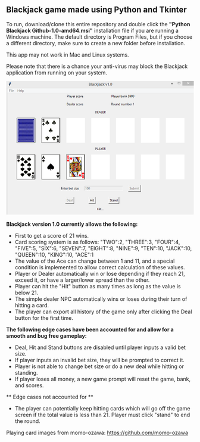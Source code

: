 ## Blackjack game made using Python and Tkinter

To run, download/clone this entire repository and double click the **"Python Blackjack Github-1.0-amd64.msi"** installation file if you are running a Windows machine. The default directory is Program Files, but if you choose a different directory, make sure to create a new folder before installation.

This app may not work in Mac and Linux systems.

Please note that there is a chance your anti-virus may block the Blackjack application from running on your system. 

![Python Blackjack game](https://raw.githubusercontent.com/amj18/blackjack-game/master/screenshots/blackjackgui_01.PNG)

**Blackjack version 1.0 currently allows the following:**
* First to get a score of 21 wins.
* Card scoring system is as follows: "TWO":2, "THREE":3, "FOUR":4, "FIVE":5, "SIX":6, "SEVEN":7, "EIGHT":8, "NINE":9, "TEN":10, "JACK":10, "QUEEN":10, "KING":10, "ACE":1
* The value of the Ace can change between 1 and 11, and a special condition is implemented to allow correct calculation of these values.
* Player or Dealer automatically win or lose depending if they reach 21, exceed it, or have a larger/lower spread than the other.
* Player can hit the "Hit" button as many times as long as the value is below 21.
* The simple dealer NPC automatically wins or loses during their turn of hitting a card.
* The player can export all history of the game only after clicking the Deal button for the first time.

**The following edge cases have been accounted for and allow for a smooth and bug free gameplay:**
* Deal, Hit and Stand buttons are disabled until player inputs a valid bet size.
* If player inputs an invalid bet size, they will be prompted to correct it.
* Player is not able to change bet size or do a new deal while hitting or standing.
* If player loses all money, a new game prompt will reset the game, bank, and scores.

** Edge cases not accounted for **
* The player can potentially keep hitting cards which will go off the game screen if the total value is less than 21. Player must click "stand" to end the round.

Playing card images from momo-ozawa: https://github.com/momo-ozawa